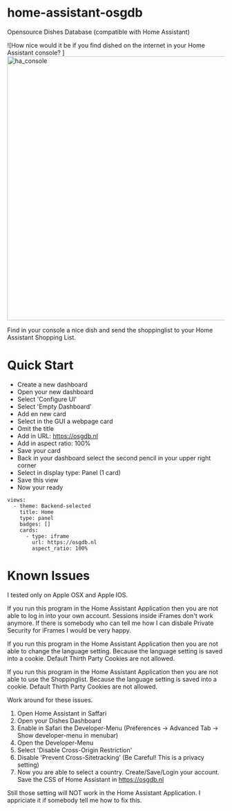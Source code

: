 # home-assistant-osgdb
Opensource Dishes Database (compatible with Home Assistant)

![How nice would it be if you find dished on the internet in your Home Assistant console? ]<img width="611" alt="ha_console" src="https://user-images.githubusercontent.com/34937329/185789871-87385463-601d-4350-a3c9-46f7b3c0807c.png">

Find in your console a nice dish and send the shoppinglist to your Home Assistant Shopping List.

# Quick Start
- Create a new dashboard
- Open your new dashboard
- Select 'Configure UI'
- Select 'Empty Dashboard'
- Add en new card
- Select in the GUI a webpage card
- Omit the title
- Add in URL: https://osgdb.nl
- Add in aspect ratio: 100%
- Save your card
- Back in your dashboard select the second pencil in your upper right corner
- Select in display type: Panel (1 card)
- Save this view
- Now your ready

```
views:
  - theme: Backend-selected
    title: Home
    type: panel
    badges: []
    cards:
      - type: iframe
        url: https://osgdb.nl
        aspect_ratio: 100%
```

# Known Issues
I tested only on Apple OSX and Apple IOS. 

If you run this program in the Home Assistant Application then you are not able to log in into your own account. Sessions inside iFrames don't work anymore.
If there is somebody who can tell me how I can disbale Private Security for iFrames I would be very happy.

If you run this program in the Home Assistant Application then you are not able to change the language setting. Because the language setting is saved into a cookie. Default Thirth Party Cookies are not allowed.

If you run this program in the Home Assistant Application then you are not able to use the Shoppinglist. Because the language setting is saved into a cookie. Default Thirth Party Cookies are not allowed.

Work around for these issues.
1. Open Home Assistant in Saffari
2. Open your Dishes Dashboard
3. Enable in Safari the Developer-Menu (Preferences -> Advanced Tab -> Show developer-menu in menubar)
4. Open the Developer-Menu
5. Select 'Disable Cross-Origin Restriction'
6. Disable 'Prevent Cross-Sitetracking' (Be Careful! This is a privacy setting)
7. Now you are able to select a country. Create/Save/Login your account. Save the CSS of Home Assistant in https://osgdb.nl 

Still those setting will NOT work in the Home Assistant Application. I appriciate it if somebody tell me how to fix this.
